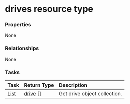 # drives resource type



### Properties
None

### Relationships
None


### Tasks

| Task		   | Return Type	|Description|
|:---------------|:--------|:----------|
|[List](../api/drive_list.md) | [drive](drive.md) [] |Get drive object collection. |

<!-- uuid: 877928ed-493c-4e7f-b336-8d3dd01a5e46
2015-10-15 16:49:28 UTC -->
<!-- {
  "type": "#page.annotation",
  "description": "drives resource",
  "keywords": "",
  "section": "documentation",
  "tocPath": ""
}-->